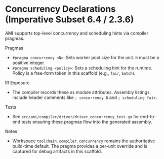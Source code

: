 # Concurrency Declarations (Imperative Subset 6.4 / 2.3.6)

AMI supports top-level concurrency and scheduling hints via compiler pragmas.

Pragmas

- `#pragma concurrency <N>`: Sets worker pool size for the unit. `N` must be a positive integer.
- `#pragma scheduling <policy>`: Sets a scheduling hint for the runtime. Policy is a free-form token in this 
  scaffold (e.g., `fair`, `batch`).

IR Exposure

- The compiler records these as module attributes. Assembly listings include header comments 
  like `; concurrency 8` and `; scheduling fair`.

Tests

- See `src/ami/compiler/driver/driver_concurrency_test.go` for end-to-end tests ensuring these pragmas flow into 
  the generated assembly.

Notes

- Workspace `toolchain.compiler.concurrency` remains the authoritative build-time default. The pragma provides a 
  per-unit override and is captured for debug artifacts in this scaffold.

